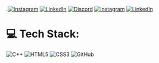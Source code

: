 .[![Instagram](https://img.shields.io/badge/Instagram-%23E4405F.svg?logo=Instagram&logoColor=white)](https://instagram.com/mirkvmol) [![LinkedIn](https://img.shields.io/badge/LinkedIn-%230077B5.svg?logo=linkedin&logoColor=white)](https://linkedin.com/in/www.linkedin.com/in/mirkamol-atakhanov-8b2b43324) 
[![Discord](https://img.shields.io/badge/Discord-%237289DA.svg?logo=discord&logoColor=white)](https://discord.gg/7YYcvDJw) [![Instagram](https://img.shields.io/badge/Instagram-%23E4405F.svg?logo=Instagram&logoColor=white)](https://instagram.com/mirkvmol) [![LinkedIn](https://img.shields.io/badge/LinkedIn-%230077B5.svg?logo=linkedin&logoColor=white)](https://linkedin.com/in/www.linkedin.com/in/mirkamol-atakhanov-8b2b43324) 

# 💻 Tech Stack:
![C++](https://img.shields.io/badge/c++-%2300599C.svg?style=for-the-badge&logo=c%2B%2B&logoColor=white) ![HTML5](https://img.shields.io/badge/html5-%23E34F26.svg?style=for-the-badge&logo=html5&logoColor=white) ![CSS3](https://img.shields.io/badge/css3-%231572B6.svg?style=for-the-badge&logo=css3&logoColor=white) ![GitHub](https://img.shields.io/badge/github-%23121011.svg?style=for-the-badge&logo=github&logoColor=white)
